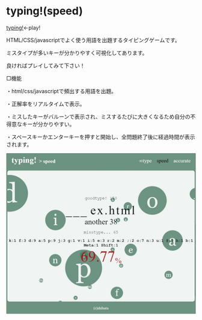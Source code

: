 # typing!(speed)

[typing!](https://shibawanko0202.github.io/speedTyping/)←play!

HTML/CSS/javascriptでよく使う用語を出題するタイピングゲームです。

ミスタイプが多いキーが分かりやすく可視化してあります。

良ければプレイしてみて下さい！

□機能

・html/css/javascriptで頻出する用語を出題。

・正解率をリアルタイムで表示。

・ミスしたキーがバルーンで表示され、ミスするたびに大きくなるため自分の不得意なキーが分かりやすい。

・スペースキーかエンターキーを押すと開始し、全問題終了後に経過時間が表示されます。

![sample](./img/speedtyping.jpg)
